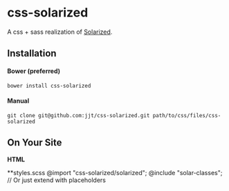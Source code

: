# css-solarized

A css + sass realization of [Solarized](http://ethanschoonover.com/solarized).

## Installation

#### Bower (preferred)

    bower install css-solarized

#### Manual

    git clone git@github.com:jjt/css-solarized.git path/to/css/files/css-solarized

## On Your Site

**HTML**
    <link rel="stylesheet" href="path/to/css-solarized.css" />

**styles.scss
    @import "css-solarized/solarized";
    @include "solar-classes";
    // Or just extend with placeholders
